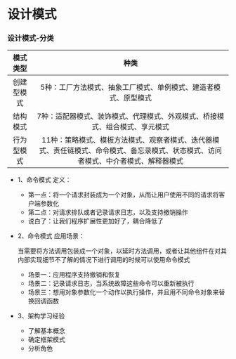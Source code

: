 # 设计模式

### 设计模式-分类
|模式类型|种类|
|:--:|:--:|
|创建型模式|5种：工厂方法模式、抽象工厂模式、单例模式、建造者模式、原型模式|
|结构模式|7种：适配器模式、装饰模式、代理模式、外观模式、桥接模式、组合模式、享元模式|
|行为型模式|11种：策略模式、模板方法模式、观察者模式、迭代器模式、责任链模式、命令模式、备忘录模式、状态模式、访问者模式、中介者模式、解释器模式|


* 1、命令模式 定义：
 	
 	* 第一点：将一个请求封装成为一个对象，从而让用户使用不同的请求将客户端参数化
 	* 第二点：对请求排队或者记录请求日志，以及支持撤销操作
 	* 说白了：让我们程序扩展性更加好了，耦合降低了

* 2、命令模式 应用场景：
 	
 	当需要将方法调用包装成一个对象，以延时方法调用，或者让其他组件在对其内部实现细节不了解的情况下进行调用的时候可以使用命令模式
 	
 	* 场景一：应用程序支持撤销和恢复
 	* 场景二：记录请求日志，当系统故障这些命令可以重新被执行
 	* 场景三：想用对象参数化一个动作以执行操作，并且用不同命令对象来替换回调函数
 	   	
* 3、架构学习经验
	* 了解基本概念
	* 确定框架模式
	* 分析角色